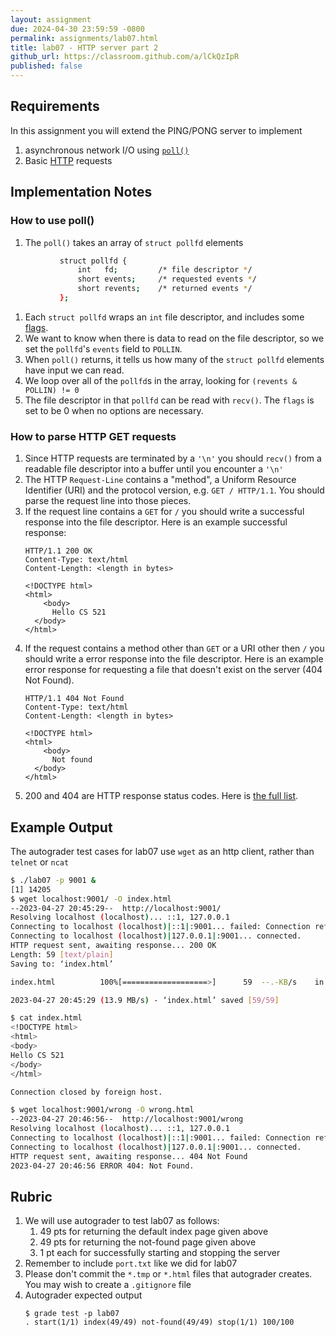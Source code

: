 ```yaml
---
layout: assignment
due: 2024-04-30 23:59:59 -0800
permalink: assignments/lab07.html
title: lab07 - HTTP server part 2
github_url: https://classroom.github.com/a/lCkQzIpR
published: false
---
```


## Requirements

In this assignment you will extend the PING/PONG server to implement
1. asynchronous network I/O using [`poll()`](https://linux.die.net/man/2/poll)
2. Basic [HTTP](https://datatracker.ietf.org/doc/html/rfc2616) requests

## Implementation Notes

### How to use poll()
1. The `poll()` takes an array of `struct pollfd` elements 
```sh
           struct pollfd {
               int   fd;         /* file descriptor */
               short events;     /* requested events */
               short revents;    /* returned events */
           };
```
1. Each `struct pollfd` wraps an `int` file descriptor, and includes some [flags](https://sites.uclouvain.be/SystInfo/usr/include/bits/poll.h.html).
1. We want to know when there is data to read on the file descriptor, so we set the `pollfd`'s `events` field to `POLLIN`.
1. When `poll()` returns, it tells us how many of the `struct pollfd` elements have input we can read.
1. We loop over all of the `pollfd`s in the array, looking for `(revents & POLLIN) != 0`
1. The file descriptor in that `pollfd` can be read with `recv()`. The `flags` is set to be 0 when no options are necessary.


### How to parse HTTP GET requests
1. Since HTTP requests are terminated by a `'\n'` you should `recv()` from a readable file descriptor into a buffer until you encounter a `'\n'`
1. The HTTP `Request-Line` contains a "method", a Uniform Resource Identifier (URI) and the protocol version, e.g. `GET / HTTP/1.1`. You should parse the request line into those pieces. 
1. If the request line contains a `GET` for `/` you should write a successful response into the file descriptor. Here is an example successful response:
    ```
    HTTP/1.1 200 OK
    Content-Type: text/html
    Content-Length: <length in bytes>

    <!DOCTYPE html>
    <html>
        <body>
          Hello CS 521
      </body>
    </html>
    ```
1. If the request contains a method other than `GET` or a URI other then `/` you should write a error response into the file descriptor. Here is an example error response for requesting a file that doesn't exist on the server (404 Not Found).
    ```
    HTTP/1.1 404 Not Found
    Content-Type: text/html
    Content-Length: <length in bytes>

    <!DOCTYPE html>
    <html>
        <body>
          Not found
      </body>
    </html>
    ```
1. 200 and 404 are HTTP response status codes. Here is [the full list](https://developer.mozilla.org/en-US/docs/Web/HTTP/Status). 

## Example Output

The autograder test cases for lab07 use `wget` as an http client, rather than `telnet` or `ncat`

```sh
$ ./lab07 -p 9001 &
[1] 14205
$ wget localhost:9001/ -O index.html
--2023-04-27 20:45:29--  http://localhost:9001/
Resolving localhost (localhost)... ::1, 127.0.0.1
Connecting to localhost (localhost)|::1|:9001... failed: Connection refused.
Connecting to localhost (localhost)|127.0.0.1|:9001... connected.
HTTP request sent, awaiting response... 200 OK
Length: 59 [text/plain]
Saving to: ‘index.html’

index.html          100%[===================>]      59  --.-KB/s    in 0s

2023-04-27 20:45:29 (13.9 MB/s) - ‘index.html’ saved [59/59]

$ cat index.html
<!DOCTYPE html>
<html>
<body>
Hello CS 521
</body>
</html>

Connection closed by foreign host.

$ wget localhost:9001/wrong -O wrong.html
--2023-04-27 20:46:56--  http://localhost:9001/wrong
Resolving localhost (localhost)... ::1, 127.0.0.1
Connecting to localhost (localhost)|::1|:9001... failed: Connection refused.
Connecting to localhost (localhost)|127.0.0.1|:9001... connected.
HTTP request sent, awaiting response... 404 Not Found
2023-04-27 20:46:56 ERROR 404: Not Found.


```

## Rubric

1. We will use autograder to test lab07 as follows:
    1. 49 pts for returning the default index page given above
    1. 49 pts for returning the not-found page given above
    1. 1 pt each for successfully starting and stopping the server
1. Remember to include `port.txt` like we did for lab07
1. Please don't commit the `*.tmp` or `*.html` files that autograder creates. 
You may wish to create a `.gitignore` file
1. Autograder expected output
    ```
    $ grade test -p lab07
    . start(1/1) index(49/49) not-found(49/49) stop(1/1) 100/100
    ```
